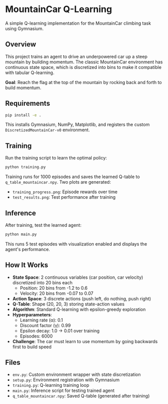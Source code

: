 # MountainCar Q-Learning

A simple Q-learning implementation for the MountainCar climbing task using Gymnasium.

## Overview

This project trains an agent to drive an underpowered car up a steep mountain by building momentum. The classic MountainCar environment has continuous state space, which is discretized into bins to make it compatible with tabular Q-learning.

**Goal**: Reach the flag at the top of the mountain by rocking back and forth to build momentum.

## Requirements

```bash
pip install -e .
```

This installs Gymnasium, NumPy, Matplotlib, and registers the custom `DiscretizedMountainCar-v0` environment.

## Training

Run the training script to learn the optimal policy:

```bash
python training.py
```

Training runs for 1000 episodes and saves the learned Q-table to `q_table_mountaincar.npy`. Two plots are generated:
- `training_progress.png`: Episode rewards over time
- `test_results.png`: Test performance after training

## Inference

After training, test the learned agent:

```bash
python main.py
```

This runs 5 test episodes with visualization enabled and displays the agent's performance.

## How It Works

- **State Space**: 2 continuous variables (car position, car velocity) discretized into 20 bins each
  - Position: 20 bins from -1.2 to 0.6
  - Velocity: 20 bins from -0.07 to 0.07
- **Action Space**: 3 discrete actions (push left, do nothing, push right)
- **Q-Table**: Shape (20, 20, 3) storing state-action values
- **Algorithm**: Standard Q-learning with epsilon-greedy exploration
- **Hyperparameters**:
  - Learning rate (α): 0.1
  - Discount factor (γ): 0.99
  - Epsilon decay: 1.0 → 0.01 over training
  - Episodes: 6000
- **Challenge**: The car must learn to use momentum by going backwards first to build speed

## Files

- `env.py`: Custom environment wrapper with state discretization
- `setup.py`: Environment registration with Gymnasium
- `training.py`: Q-learning training loop
- `main.py`: Inference script for testing trained agent
- `q_table_mountaincar.npy`: Saved Q-table (generated after training)
